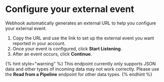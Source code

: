 # Configure your external event

Webhook automatically generates an external URL to help you configure your external event.

1. Copy the URL and use the link to set up the external event you want reported in your account.
2. Once your event is configured, click **Start Listening**.
3. After an event occurs, click **Continue**.

{% hint style="warning" %}
This endpoint currently only supports JSON data and other types of incoming data may not work correctly. Please use the **Read from a Pipeline** endpoint for other data types.
{% endhint %}
